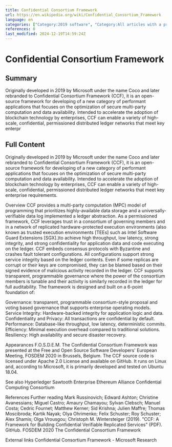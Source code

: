 ```yaml
---
title: Confidential Consortium Framework
url: https://en.wikipedia.org/wiki/Confidential_Consortium_Framework
language: en
categories: ["Category:2019 software", "Category:All articles with a promotional tone", "Category:All stub articles", "Category:Articles with a promotional tone from November 2021", "Category:Articles with short description", "Category:Blockchains", "Category:C++ libraries", "Category:Distributed computing", "Category:Free and open-source software", "Category:Linux-only free software", "Category:Microsoft Research", "Category:Microsoft free software", "Category:Microsoft software stubs", "Category:Python (programming language) libraries", "Category:Short description matches Wikidata", "Category:Software using the Apache license"]
references: 0
last_modified: 2024-12-19T14:59:24Z
---
```


# Confidential Consortium Framework

## Summary

Originally developed in 2019 by Microsoft under the name Coco and later rebranded to Confidential Consortium Framework (CCF), it is an open-source framework for developing of a new category of performant applications that focuses on the optimization of secure multi-party computation and data availability. Intended to accelerate the adoption of blockchain technology by enterprises, CCF can enable a variety of high-scale, confidential, permissioned distributed ledger networks that meet key enterpr

## Full Content

Originally developed in 2019 by Microsoft under the name Coco and later rebranded to Confidential Consortium Framework (CCF), it is an open-source framework for developing of a new category of performant applications that focuses on the optimization of secure multi-party computation and data availability. Intended to accelerate the adoption of blockchain technology by enterprises, CCF can enable a variety of high-scale, confidential, permissioned distributed ledger networks that meet key enterprise requirements.

Overview
CCF provides a multi-party computation (MPC) model of programming that prioritizes highly-available data storage and a universally-verifiable data log implemented a ledger abstraction. 
As a permissioned framework, CCF leverages trust in a consortium of governing members and in a network of replicated hardware-protected execution environments (also known as trusted execution environments [TEEs] such as Intel Software Guard Extensions [SGX].)to achieve high throughput, low latency, strong integrity, and strong confidentiality for application data and code executing on the ledger. CCF embeds consensus protocols with Byzantine and crashes fault tolerant configurations. All configurations support strong service integrity based on the ledger contents. Even if some replicas are corrupt or their keys are compromised, they can be blamed based on their signed evidence of malicious activity recorded in the ledger. CCF supports transparent, programmable governance where the power of the consortium members is tunable and their activity is similarly recorded in the ledger for full auditability.
The framework is designed and built on a 6-point foundation of:

Governance: transparent, programmable consortium-style proposal and voting based governance that supports enterprise operating models.
Service Integrity: Hardware-backed integrity for application logic and data.
Confidentiality and Privacy: All transactions are confidential by default.
Performance: Database-like throughput, low latency, deterministic commits.
Efficiency: Minimal execution overhead compared to traditional solutions.
Resiliency: High availability and secure disaster recovery.

Appearances
F.O.S.D.E.M.
The Confidential Consortium Framework was presented at the Free and Open Source Software Developers' European Meeting, FOSDEM 2020 in Brussels, Belgium. The CCF source code is licensed under Apache 2.0 License and available on GitHub. It runs on Linux and, according to Microsoft, it is primarily developed and tested on Ubuntu 18.04.

See also
Hyperledger Sawtooth
Enterprise Ethereum Alliance
Confidential Computing Consortium

References
Further reading
Mark Russinovich; Edward Ashton; Christine Avanessians; Miguel Castro; Amaury Chamayou; Sylvan Clebsch; Manuel Costa; Cedric Fournet; Matthew Kerner; Sid Krishna; Julien Maffre; Thomas Moscibroda; Kartik Nayak; Olya Ohrimenko; Felix Schuster; Roy Schuster; Alex Shamis; Olga Vrousgou; Christoph M. Wintersteiger (2019). "CCF: A Framework for Building Confidential Verifiable Replicated Services" (PDF). GitHub.
FOSDEM 2020 The Confidential Consortium Framework

External links
Confidential Consortium Framework - Microsoft Research
